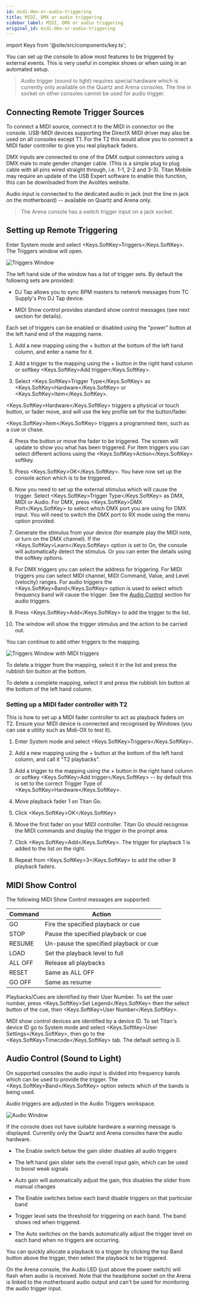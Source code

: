 ```yaml
---
id: midi-dmx-or-audio-triggering
title: MIDI, DMX or audio triggering
sidebar_label: MIDI, DMX or audio triggering
original_id: midi-dmx-or-audio-triggering
---
```


import Keys from '@site/src/components/key.ts';

You can set up the console to allow most features to be triggered by
external events. This is very useful in complex shows or when using in
an automated setup.

> Audio trigger (sound to light) requires special hardware which is currently only available on the Quartz and Arena consoles. The line in socket on other consoles cannot be used for audio trigger.

Connecting Remote Trigger Sources
---------------------------------

To connect a MIDI source, connect it to the MIDI in connector on the
console. USB-MIDI devices supporting the DirectX MIDI driver may also be
used on all consoles except T1. For the T2 this would allow you to
connect a MIDI fader controller to give you real playback faders.

DMX inputs are connected to one of the DMX output connectors using a DMX
male to male gender changer cable. (This is a simple plug to plug cable
with all pins wired straight through, i.e. 1-1, 2-2 and 3-3). Titan
Mobile may require an update of the USB Expert software to enable this
function, this can be downloaded from the Avolites website.

Audio input is connected to the dedicated audio in jack (not the line in
jack on the motherboard) -- available on Quartz and Arena only.

> The Arena console has a switch trigger input on a jack socket.

Setting up Remote Triggering
----------------------------

Enter System mode and select <Keys.SoftKey>Triggers</Keys.SoftKey>. The Triggers window will
open.

![Triggers Window](/docs/images/Triggers-Window.png)

The left hand side of the window has a list of trigger sets. By default
the following sets are provided:

-   DJ Tap allows you to sync BPM masters to network messages from TC
    Supply\'s Pro DJ Tap device.

-   MIDI Show control provides standard show control messages (see next
    section for details).

Each set of triggers can be enabled or disabled using the "power" button
at the left hand end of the mapping name.

1. Add a new mapping using the + button at the bottom of the left hand
column, and enter a name for it.

2. Add a trigger to the mapping using the + button in the right hand
column or softkey <Keys.SoftKey>Add trigger</Keys.SoftKey>.

3. Select <Keys.SoftKey>Trigger Type</Keys.SoftKey> as <Keys.SoftKey>Hardware</Keys.SoftKey> or <Keys.SoftKey>Item</Keys.SoftKey>.


<Keys.SoftKey>Hardware</Keys.SoftKey> triggers a physical or touch button, or fader move, and
will use the key profile set for the button/fader.


<Keys.SoftKey>Item</Keys.SoftKey> triggers a programmed item, such as a cue or chase.

4. Press the button or move the fader to be triggered. The screen will
update to show you what has been triggered. For Item triggers you can
select different actions using the <Keys.SoftKey>Action</Keys.SoftKey> softkey.

5. Press <Keys.SoftKey>OK</Keys.SoftKey>. You have now set up the console action which is to be
triggered.

6. Now you need to set up the external stimulus which will cause the
trigger. Select <Keys.SoftKey>Trigger Type</Keys.SoftKey> as DMX, MIDI or Audio. For DMX, press
<Keys.SoftKey>DMX Port</Keys.SoftKey> to select which DMX port you are using for DMX input. You
will need to switch the DMX port to RX mode using the menu option
provided.

7. Generate the stimulus from your device (for example play the MIDI
note, or turn on the DMX channel). If the <Keys.SoftKey>Learn</Keys.SoftKey> option is set to On,
the console will automatically detect the stimulus. Or you can enter the
details using the softkey options.

8. For DMX triggers you can select the address for triggering. For MIDI
triggers you can select MIDI channel, MIDI Command, Value, and Level
(velocity) ranges. For audio triggers the <Keys.SoftKey>Band</Keys.SoftKey> option is used to
select which frequency band will cause the trigger.
See the [Audio Control](./midi-dmx-or-audio-triggering.md#audio-control-sound-to-light)
section for audio triggers.

9. Press <Keys.SoftKey>Add</Keys.SoftKey> to add the trigger to the list.

10. The window will show the trigger stimulus and the action to be
carried out.

You can continue to add other triggers to the mapping.

![Triggers Window with MIDI triggers](/docs/images/Triggers-Window-with-MIDI-triggers.png)

To delete a trigger from the mapping, select it in the list and press
the rubbish bin button at the bottom.

To delete a complete mapping, select it and press the rubbish bin button
at the bottom of the left hand column.

### Setting up a MIDI fader controller with T2

This is how to set up a MIDI fader controller to act as playback faders
on T2. Ensure your MIDI device is connected and recognised by Windows
(you can use a utility such as Midi-OX to test it).

1. Enter System mode and select <Keys.SoftKey>Triggers</Keys.SoftKey>.

2. Add a new mapping using the + button at the bottom of the left hand
column, and call it "T2 playbacks".

3. Add a trigger to the mapping using the + button in the right hand
column or softkey <Keys.SoftKey>Add trigger</Keys.SoftKey> -- by default this is set to the
correct Trigger Type of <Keys.SoftKey>Hardware</Keys.SoftKey>.

4. Move playback fader 1 on Titan Go.

5. Click <Keys.SoftKey>OK</Keys.SoftKey>

6. Move the first fader on your MIDI controller. Titan Go should
recognise the MIDI commands and display the trigger in the prompt area.

7. Click <Keys.SoftKey>Add</Keys.SoftKey>. The trigger for playback 1 is added to the list on
the right.

8. Repeat from <Keys.SoftKey>3</Keys.SoftKey> to add the other 9 playback faders.

MIDI Show Control
-----------------

The following MIDI Show Control messages are supported:

  Command   | Action
  --------- | ---------------------------------------
  GO        | Fire the specified playback or cue
  STOP      | Pause the specified playback or cue
  RESUME    | Un-pause the specified playback or cue
  LOAD      | Set the playback level to full
  ALL OFF   | Release all playbacks
  RESET     | Same as ALL OFF
  GO OFF    | Same as resume

Playbacks/Cues are identified by their User Number. To set the user
number, press <Keys.SoftKey>Set Legend</Keys.SoftKey> then the select button of the cue, then
<Keys.SoftKey>User Number</Keys.SoftKey>.

MIDI show control devices are identified by a device ID. To set Titan's
device ID go to System mode and select <Keys.SoftKey>User Settings</Keys.SoftKey>, then go to the
<Keys.SoftKey>Timecode</Keys.SoftKey> tab. The default setting is 0.

Audio Control (Sound to Light)
------------------------------

On supported consoles the audio input is divided into frequency bands
which can be used to provide the trigger. The <Keys.SoftKey>Band</Keys.SoftKey> option selects
which of the bands is being used.

Audio triggers are adjusted in the Audio Triggers workspace.

![Audio Window](/docs/images/Audio-Window.png)

If the console does not have suitable hardware a warning message is
displayed. Currently only the Quartz and Arena consoles have the audio
hardware.

-   The Enable switch below the gain slider disables all audio triggers

-   The left hand gain slider sets the overall input gain, which can be
    used to boost weak signals

-   Auto gain will automatically adjust the gain, this disables the
    slider from manual changes

-   The Enable switches below each band disable triggers on that
    particular band

-   Trigger level sets the threshold for triggering on each band. The
    band shows red when triggered.

-   The Auto switches on the bands automatically adjust the trigger
    level on each band when no triggers are occurring.

You can quickly allocate a playback to a trigger by clicking the top
Band button above the trigger, then select the playback to be triggered.

On the Arena console, the Audio LED (just above the power switch) will
flash when audio is received. Note that the headphone socket on the
Arena is linked to the motherboard audio output and can't be used for
monitoring the audio trigger input.
